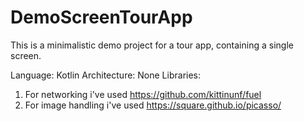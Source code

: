 # DemoScreenTourApp
This is a minimalistic demo project for a tour app, containing a single screen.

Language: Kotlin
Architecture: None
Libraries:
1) For networking i've used https://github.com/kittinunf/fuel  
2) For image handling i've used https://square.github.io/picasso/


